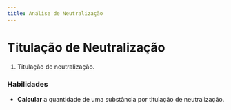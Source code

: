 ```yaml
---
title: Análise de Neutralização
---
```


# Titulação de Neutralização

1. Titulação de neutralização.

### Habilidades

- **Calcular** a quantidade de uma substância por titulação de neutralização.

